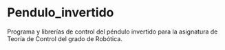# Pendulo_invertido
Programa y librerías de control del péndulo invertido para la asignatura de Teoría de Control del grado de Robótica.

